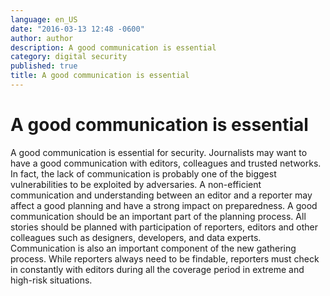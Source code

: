 ```yaml
---
language: en_US
date: "2016-03-13 12:48 -0600"
author: author
description: A good communication is essential
category: digital security
published: true
title: A good communication is essential
---
```


# A good communication is essential

A good communication is essential for security. 
Journalists may want to have a good communication with editors, colleagues and trusted networks. 
In fact, the lack of communication is probably one of the biggest vulnerabilities to be exploited by adversaries. A non-efficient communication and understanding between an editor and a reporter may affect a good planning and have a strong impact on preparedness.
A good communication should be an important part of the planning process. All stories should be planned with participation of reporters, editors and other colleagues such as designers, developers, and data experts. Communication is also an important component of the new gathering process.  While reporters always need to be findable, reporters must check in constantly with editors during all the coverage period in extreme and high-risk situations.
